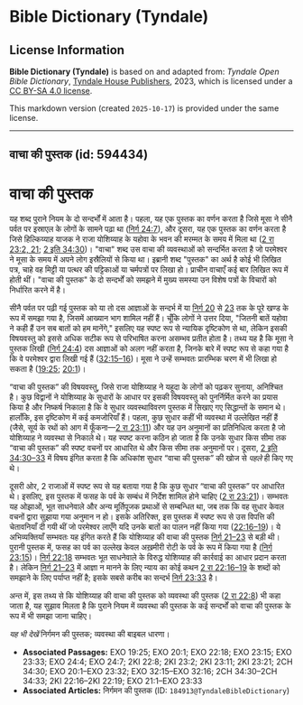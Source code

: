 # Bible Dictionary (Tyndale)

## License Information

**Bible Dictionary (Tyndale)** is based on and adapted from: _Tyndale Open Bible Dictionary_, [Tyndale House Publishers](https://tyndaleopenresources.com/), 2023, which is licensed under a [CC BY-SA 4.0 license](https://creativecommons.org/licenses/by-sa/4.0/legalcode.en).

This markdown version (created `2025-10-17`) is provided under the same license.



--------------------------------

## वाचा की पुस्तक (id: 594434)

वाचा की पुस्तक
==============

यह शब्द पुराने नियम के दो सन्दर्भों में आता है। पहला, यह एक पुस्तक का वर्णन करता है जिसे मूसा ने सीनै पर्वत पर इस्राएल के लोगों के सामने पढ़ा था ([निर्ग 24:7](https://ref.ly/Exod24:7)), और दूसरा, यह एक पुस्तक का वर्णन करता है जिसे हिल्किय्याह याजक ने राजा योशिय्याह के यहोवा के भवन की मरम्मत के समय में मिला था ([2 रा 23:2, 21](https://ref.ly/2Kgs23:2,2Kgs23:21); [2 इति 34:30](https://ref.ly/2Chr34:30))। "वाचा" शब्द उस वाचा की व्यवस्थाओं को सन्दर्भित करता है जो परमेश्वर ने मूसा के समय में अपने लोग इस्रैलियों से किया था। इब्रानी शब्द "पुस्तक" का अर्थ है कोई भी लिखित पत्र, चाहे वह मिट्टी या पत्थर की पट्टिकाओं या चर्मपत्रों पर लिखा हो। प्राचीन वाचाएँ कई बार लिखित रूप में होती थीं। "वाचा की पुस्तक" के दो सन्दर्भों को समझने में मुख्य समस्या उन विशेष पत्रों के विचारों को निर्धारित करने में है।

सीनै पर्वत पर पढ़ी गई पुस्तक को या तो दस आज्ञाओं के सन्दर्भ में या [निर्ग 20](https://ref.ly/Exod20:1-Exod23:32) से [23](https://ref.ly/Exod20:1-Exod23:32) तक के पूरे खण्ड के रूप में समझा गया है, जिसमें आख्यान भाग शामिल नहीं हैं। चूँकि लोगों ने उत्तर दिया, "जितनी बातें यहोवा ने कही हैं उन सब बातों को हम मानेंगे," इसलिए यह स्पष्ट रूप से न्यायिक दृष्टिकोण से था, लेकिन इसकी विषयवस्तु को इससे अधिक सटीक रूप से परिभाषित करना असम्भव प्रतीत होता है। तथ्य यह है कि मूसा ने पुस्तक लिखी ([निर्ग 24:4](https://ref.ly/Exod24:4)) दस आज्ञाओं को अलग नहीं करता है, जिनके बारे में स्पष्ट रूप से कहा गया है कि वे परमेश्वर द्वारा लिखी गई हैं ([32:15–16](https://ref.ly/Exod32:15-Exod32:16))। मूसा ने उन्हें सम्भवतः प्रारम्भिक चरण में भी लिखा हो सकता है ([19:25](https://ref.ly/Exod19:25); [20:1](https://ref.ly/Exod20:1))।

“वाचा की पुस्तक” की विषयवस्तु, जिसे राजा योशिय्याह ने यहूदा के लोगों को पढ़कर सुनाया, अनिश्चित है। कुछ विद्वानों ने योशिय्याह के सुधारों के आधार पर इसकी विषयवस्तु को पुनर्निर्मित करने का प्रयास किया है और निष्कर्ष निकाला है कि वे सुधार व्यवस्थाविवरण पुस्तक में सिखाए गए सिद्धान्तों के समान थे। हालाँकि, इस दृष्टिकोण में कई कमजोरियाँ हैं। पहला, कुछ सुधार कहीं भी व्यवस्था में उल्लेखित नहीं हैं (जैसे, सूर्य के रथों को आग में फूँकना—[2 रा 23:11](https://ref.ly/2Kgs23:11)) और यह उन अनुमानों का प्रतिनिधित्व करता है जो योशिय्याह ने व्यवस्था से निकाले थे। यह स्पष्ट करना कठिन हो जाता है कि उनके सुधार किस सीमा तक “वाचा की पुस्तक” की स्पष्ट वचनों पर आधारित थे और किस सीमा तक अनुमानों पर। दूसरा, [2 इति 34:30–33](https://ref.ly/2Chr34:30-2Chr34:33) में विषय इंगित करता है कि अधिकांश सुधार “वाचा की पुस्तक” की खोज से *पहले* ही किए गए थे।

दूसरी ओर, 2 राजाओं में स्पष्ट रूप से यह बताया गया है कि कुछ सुधार “वाचा की पुस्तक” पर आधारित थे। इसलिए, इस पुस्तक में फसह के पर्व के सम्बंध में निर्देश शामिल होने चाहिए ([2 रा 23:21](https://ref.ly/2Kgs23:21))। सम्भवतः यह ओझाओं, भूत साधनेवाले और अन्य मूर्तिपूजक प्रथाओं से सम्बन्धित था, जब तक कि वह सुधार केवल वचनों द्वारा सुझाया गया अनुमान न हो। इसके अतिरिक्त, इस पुस्तक में स्पष्ट रूप से उस विपत्ति की चेतावनियाँ दी गयी थीं जो परमेश्वर लाएँगे यदि उनके बातों का पालन नहीं किया गया ([22:16–19](https://ref.ly/2Kgs22:16-2Kgs22:19))। ये अभिव्यक्तियाँ सम्भवतः यह इंगित करते हैं कि योशिय्याह की वाचा की पुस्तक [निर्ग 21–23](https://ref.ly/Exod21:1-Exod23:33) से बड़ी थी। पुरानी पुस्तक में, फसह का पर्व का उल्लेख केवल अख़मीरी रोटी के पर्व के रूप में किया गया है ([निर्ग 23:15](https://ref.ly/Exod23:15))। [निर्ग 22:18](https://ref.ly/Exod22:18) सम्भवतः भूत साधनेवाले के विरुद्ध योशिय्याह की कार्रवाई का आधार प्रदान करता है। लेकिन [निर्ग 21–23](https://ref.ly/Exod21:1-Exod23:33) में आज्ञा न मानने के लिए न्याय का कोई कथन [2 रा 22:16–19](https://ref.ly/2Kgs22:16-2Kgs22:19) के शब्दों को समझाने के लिए पर्याप्त नहीं है; इसके सबसे करीब का सन्दर्भ [निर्ग 23:33](https://ref.ly/Exod23:33) है।

अन्त में, इस तथ्य से कि योशिय्याह की वाचा की पुस्तक को व्यवस्था की पुस्तक ([2 रा 22:8](https://ref.ly/2Kgs22:8)) भी कहा जाता है, यह सुझाव मिलता है कि पुराने नियम में व्यवस्था की पुस्तक के कई सन्दर्भों को वाचा की पुस्तक के रूप में भी समझा जाना चाहिए।

*यह भी देखें* निर्गमन की पुस्तक; व्यवस्था की बाइबल धारणा।

* **Associated Passages:** EXO 19:25; EXO 20:1; EXO 22:18; EXO 23:15; EXO 23:33; EXO 24:4; EXO 24:7; 2KI 22:8; 2KI 23:2; 2KI 23:11; 2KI 23:21; 2CH 34:30; EXO 20:1–EXO 23:32; EXO 32:15–EXO 32:16; 2CH 34:30–2CH 34:33; 2KI 22:16–2KI 22:19; EXO 21:1–EXO 23:33
* **Associated Articles:** निर्गमन की पुस्तक  (ID: `184913@TyndaleBibleDictionary`)

